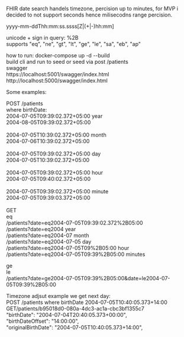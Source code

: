 FHIR date search handels timezone, percision up to minutes, for MVP i decided to not support seconds hence milisecodns range percision.<br>

yyyy-mm-ddThh:mm:ss.ssss[Z|(+|-)hh:mm]<br>

unicode + sign in query: %2B<br>
supports "eq", "ne", "gt", "lt", "ge", "le", "sa", "eb", "ap"<br>

how to run: docker-compose up -d --build<br>
build cli and run to seed or seed via post /patients<br>
swagger<br>
https://localhost:5001/swagger/index.html<br>
http://localhost:5000/swagger/index.html<br>

Some examples:<br>

POST /patients<br>
where birthDate:<br>
2004-07-05T09:39:02.372+05:00 year<br>
2004-08-05T09:39:02.372+05:00<br>
<br>
2004-07-05T10:39:02.372+05:00 month<br>
2004-07-06T10:39:02.372+05:00<br>
<br>
2004-07-05T09:39:02.372+05:00 day<br>
2004-07-05T10:39:02.372+05:00<br>
<br>
2004-07-05T09:39:02.372+05:00 hour<br>
2004-07-05T09:40:02.372+05:00<br>
<br>
2004-07-05T09:39:02.372+05:00 minute<br>
2004-07-05T09:39:03.372+05:00<br>
<br>
GET<br>
eq<br>
/patients?date=eq2004-07-05T09:39:02.372%2B05:00<br>
/patients?date=eq2004 year<br>
/patients?date=eq2004-07 month<br>
/patients?date=eq2004-07-05 day<br>
/patients?date=eq2004-07-05T09%2B05:00 hour<br>
/patients?date=eq2004-07-05T09:39%2B05:00 minutes<br>

ge<br>
le<br>
/patients?date=ge2004-07-05T09:39%2B05:00&date=le2004-07-05T09:39%2B05:00<br>

Timezone adjsut example we get next day:<br>
POST /patients where birthDate 2004-07-05T10:40:05.373+14:00<br>
GET/patients/b95018d0-080a-4dc3-ac1a-cbc3bf1355c7<br>
        "birthDate": "2004-07-04T20:40:05.373+00:00",<br>
        "birthDateOffset": "14:00:00",<br>
        "originalBirthDate": "2004-07-05T10:40:05.373+14:00",<br>

